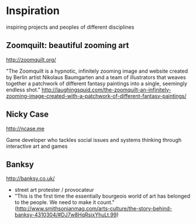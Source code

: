 # Inspiration
inspiring projects and peoples of different disciplines

## Zoomquilt: beautiful zooming art

http://zoomquilt.org/

"The Zoomquilt is a hypnotic, infinitely zooming image and website created by Berlin artist Nikolaus Baumgarten and a team of illustrators that weaves together a patchwork of different fantasy paintings into a single, seemingly endless shot." http://laughingsquid.com/the-zoomquilt-an-infinitely-zooming-image-created-with-a-patchwork-of-different-fantasy-paintings/

## Nicky Case

http://ncase.me

Game developer who tackles social issues and systems thinking through interactive art and games


## Banksy

http://banksy.co.uk/

- street art protester / provocateur
- "This is the first time the essentially bourgeois world of art has belonged to the people. We need to make it count." (http://www.smithsonianmag.com/arts-culture/the-story-behind-banksy-4310304/#DJ7w8HqRsixYhuLt.99)
